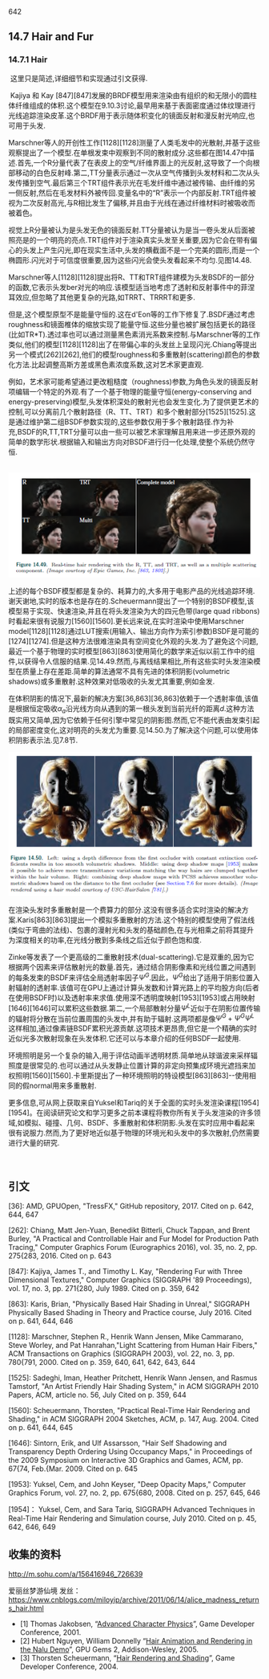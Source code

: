 

642

## 14.7 Hair and Fur

### 14.7.1 Hair

​	这里只是简述,详细细节和实现通过引文获得.

​	Kajiya 和 Kay [847][847]发展的BRDF模型用来渲染由有组织的和无限小的圆柱体纤维组成的体积.这个模型在9.10.3讨论,最早用来基于表面密度通过体纹理进行光线追踪渲染皮革.这个BRDF用于表示随体积变化的镜面反射和漫反射光响应,也可用于头发.

​	Marschner等人的开创性工作[1128][1128]测量了人类毛发中的光散射,并基于这些观察提出了一个模型.在单根发束中观察到不同的散射成分.这些都在图14.47中描述.首先,一个R分量代表了在表皮上的空气/纤维界面上的光反射,这导致了一个向根部移动的白色反射峰.第二,TT分量表示通过一次从空气传播到头发材料和二次从头发传播到空气.最后第三个TRT组件表示光在毛发纤维中通过被传输、由纤维的另一侧反射,然后在毛发材料外被传回.变量名中的“R”表示一个内部反射.TRT组件被视为二次反射高光,与R相比发生了偏移,并且由于光线在通过纤维材料时被吸收而被着色。

​	视觉上R分量被认为是头发无色的镜面反射.TT分量被认为是当一卷头发从后面被照亮是的一个明亮的亮点.TRT组件对于渲染真实头发至关重要,因为它会在带有偏心的头发上产生闪光,即在现实生活中,头发的横截面不是一个完美的圆形,而是一个椭圆形.闪光对于可信度很重要,因为这些闪光会使头发看起来不均匀.见图14.48.	

​	Marschner等人[1128][1128]提出将R、TT和TRT组件建模为头发BSDF的一部分的函数,它表示头发ber对光的响应.该模型适当地考虑了透射和反射事件中的菲涅耳效应,但忽略了其他更复杂的光路,如TRRT、TRRRT和更多.

​	但是,这个模型原型不是能量守恒的.这在d'Eon等的工作下修复了.BSDF通过考虑roughness和镜面椎体的缩放实现了能量守恒.这些分量也被扩展包括更长的路径(比如TR*T).透过率也可以通过测量黑色素消光系数来控制.与Marschner等的工作类似,他们的模型[1128][1128]出了在带偏心率的头发丝上呈现闪光.Chiang等提出另一个模式[262][262],他们的模型roughness和多重散射(scattering)颜色的参数化方法.比起调整高斯方差或黑色素浓度系数,这对艺术家更直观.

​	例如，艺术家可能希望通过更改粗糙度（roughness)参数,为角色头发的镜面反射项编辑一个特定的外观.有了一个基于物理的能量守恒(energy-conserving and energy-preserving)模型,头发体积深处的散射光也会发生变化.为了提供更艺术的控制,可以分离前几个散射路径（R、TT、TRT）和多个散射部分[1525][1525].这是通过维护第二组BSDF参数实现的,这些参数仅用于多个散射路径.作为补充,BSDF的R,TT,TRT分量可以由一些可以被艺术家理解且用来进一步还原外观的简单的数学形状.根据输入和输出方向对BSDF进行归一化处理,使整个系统仍然守恒.

​	![](media/14.49.png)

​	上述的每个BSDF模型都是复杂的、耗算力的,大多用于电影产品的光线追踪环境.谢天谢地,实时的版本也是存在的.Scheuermann提出了一个特别的BSDF模型,该模型易于实现、快速渲染,并且在将头发渲染为大的四元色带(large quad ribbons)时看起来很有说服力[1560][1560].更长远来说,在实时渲染中使用Marschner model[1128][1128]通过LUT搜索(用输入、输出方向作为索引参数)BSDF是可能的[1274][1274].但是这种方法很难渲染具有空间变化外观的头发.为了避免这个问题,最近一个基于物理的实时模型[863][863]使用简化的数学来近似以前工作中的组件,以获得令人信服的结果.见14.49.然而,与离线结果相比,所有这些实时头发渲染模型在质量上存在差距.简单的算法通常不具有先进的体积阴影(volumetric shadows)或多重散射.这种效果对低吸收的头发尤其重要,例如金发.

​	在体积阴影的情况下,最新的解决方案[36,863][36,863]依赖于一个透射率值,该值是根据恒定吸收$\alpha_a​$沿光线方向从遇到的第一根头发到当前光纤的距离$d​$.这种方法既实用又简单,因为它依赖于任何引擎中常见的阴影图.然而,它不能代表由发束引起的局部密度变化,这对明亮的头发尤为重要.见14.50.为了解决这个问题,可以使用体积阴影表示法.见7.8节.

![](media/14.50.png)

​	在渲染头发时多重散射是一个费算力的部分.这没有很多适合实时渲染的解决方案.Karis[863][863]提出一个模拟多重散射的方法.这个特别的模型使用了假法线(类似于弯曲的法线)、包裹的漫射光和头发的基础颜色,在与光相乘之前将其提升为深度相关的功率,在光线分散到多条线之后近似于颜色饱和度.

​	Zinke等发表了一个更高级的二重散射技术(dual-scattering).它是双重的,因为它根据两个因素来评估散射光的数量.首先，通过结合阴影像素和光线位置之间遇到的每条发束的BSDF来评估全局透射率因子$\Psi^G$.因此，$\Psi^G$给出了适用于阴影位置入射辐射的透射率.该值可在GPU上通过计算头发数和计算光路上的平均股方向(后者在使用BSDF时)以及透射率来求值.使用深不透明度映射[1953][1953]或占用映射[1646][1646]可以累积这些数据.第二,一个局部散射分量$\Psi^L$近似于在阴影位置传输的辐射将分散在当前位置周围的头发中,并有助于辐射.这两项都是像$\Psi^G+\Psi^G\Psi^L$这样相加,通过像素链BSDF累积光源贡献.这项技术更昂贵,但它是一个精确的实时近似光多次散射现象在头发体积.它还可以与本章介绍的任何BSDF一起使用.

​	环境照明是另一个复杂的输入,用于评估动画半透明材质.简单地从球谐波来采样辐照度是很常见的.也可以通过从头发静止位置计算的非定向预集成环境光遮挡来加权照明[1560][1560].卡里斯提出了一种环境照明的特设模型[863][863]--使用相同的假normal用来多重散射.

​	更多信息,可从网上获取来自Yuksel和Tariq的关于全面的实时头发渲染课程[1954][1954]。在阅读研究论文和学习更多之前本课程将教你所有关于头发渲染的许多领域,如模拟、碰撞、几何、BSDF、多重散射和体积阴影.头发在实时应用中看起来很有说服力.然而,为了更好地近似基于物理的环境光和头发中的多次散射,仍然需要进行大量的研究.

​	

## 引文

[36]: AMD, GPUOpen, "TressFX," GitHub repository, 2017. Cited on p. 642, 644, 647

[262]: Chiang, Matt Jen-Yuan, Benedikt Bitterli, Chuck Tappan, and Brent Burley, "A Practical and
Controllable Hair and Fur Model for Production Path Tracing," Computer Graphics Forum
(Eurographics 2016), vol. 35, no. 2, pp. 275{283, 2016. Cited on p. 643

[847]: Kajiya, James T., and Timothy L. Kay, "Rendering Fur with Three Dimensional Textures,"
Computer Graphics (SIGGRAPH '89 Proceedings), vol. 17, no. 3, pp. 271{280, July 1989. Cited on p. 359, 642

[863]: Karis, Brian, "Physically Based Hair Shading in Unreal," SIGGRAPH Physically Based Shading in Theory and Practice course, July 2016. Cited on p. 641, 644, 646

[1128]: Marschner, Stephen R., Henrik Wann Jensen, Mike Cammarano, Steve Worley, and Pat Hanrahan,"Light Scattering from Human Hair Fibers," ACM Transactions on Graphics (SIGGRAPH 2003), vol. 22, no. 3, pp. 780{791, 2000. Cited on p. 359, 640, 641, 642, 643, 644

[1525]: Sadeghi, Iman, Heather Pritchett, Henrik Wann Jensen, and Rasmus Tamstorf, "An Artist
Friendly Hair Shading System," in ACM SIGGRAPH 2010 Papers, ACM, article no. 56, July Cited on p. 359, 644

[1560]: Scheuermann, Thorsten, "Practical Real-Time Hair Rendering and Shading," in ACM SIGGRAPH 2004 Sketches, ACM, p. 147, Aug. 2004. Cited on p. 641, 644, 645

[1646]: Sintorn, Erik, and Ulf Assarsson, "Hair Self Shadowing and Transparency Depth Ordering
Using Occupancy Maps," in Proceedings of the 2009 Symposium on Interactive 3D Graphics
and Games, ACM, pp. 67{74, Feb.{Mar. 2009. Cited on p. 645

[1953]: Yuksel, Cem, and John Keyser, "Deep Opacity Maps," Computer Graphics Forum, vol. 27,
no. 2, pp. 675{680, 2008. Cited on p. 257, 645, 646

[1954]： Yuksel, Cem, and Sara Tariq, SIGGRAPH Advanced Techniques in Real-Time Hair Rendering and Simulation course, July 2010. Cited on p. 45, 642, 646, 649



## 收集的资料

[2012.实时头发]: https://pdfs.semanticscholar.org/315c/2fdf345f0382280488001cdaccfe557c7d2d.pdf?_ga=2.135427634.2051510291.1548727113-939637951.1548727113

http://m.sohu.com/a/156416946_726639

爱丽丝梦游仙境 发丝：https://www.cnblogs.com/miloyip/archive/2011/06/14/alice_madness_returns_hair.html

- [1] Thomas Jakobsen, “[Advanced Character Physics](http://www.gamasutra.com/gdcarchive/2001/jakobsent.doc)”, Game Developer Conference, 2001.
- [2] Hubert Nguyen, William Donnelly “[Hair Animation and Rendering in the Nalu Demo](http://www.cnblogs.com/http.developer.nvidia.com/GPUGems2/gpugems2_chapter23.html)”, GPU Gems 2, Addison-Wesley, 2005.
- [3] Thorsten Scheuermann, “[Hair Rendering and Shading](http://developer.amd.com/media/gpu_assets/Scheuermann_HairRendering.pdf)”, Game Developer Conference, 2004.